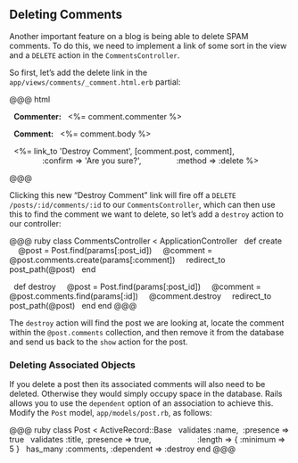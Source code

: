 ## Deleting Comments

Another important feature on a blog is being able to delete SPAM comments. To do this, we need to implement a link of some sort in the view and a `DELETE` action in the `CommentsController`.

So first, let’s add the delete link in the `app/views/comments/_comment.html.erb` partial:

@@@ html
<p>
  <b>Commenter:</b>
  <%= comment.commenter %>
</p>

<p>
  <b>Comment:</b>
  <%= comment.body %>
</p>

<p>
  <%= link_to 'Destroy Comment', [comment.post, comment],
               :confirm => 'Are you sure?',
               :method => :delete %>
</p>
@@@

Clicking this new “Destroy Comment” link will fire off a `DELETE /posts/:id/comments/:id` to our `CommentsController`, which can then use this to find the comment we want to delete, so let’s add a `destroy` action to our controller:

@@@ ruby
class CommentsController < ApplicationController
  def create
    @post = Post.find(params[:post_id])
    @comment = @post.comments.create(params[:comment])
    redirect_to post_path(@post)
  end

  def destroy
    @post = Post.find(params[:post_id])
    @comment = @post.comments.find(params[:id])
    @comment.destroy
    redirect_to post_path(@post)
  end
end
@@@

The `destroy` action will find the post we are looking at, locate the comment within the `@post.comments` collection, and then remove it from the database and send us back to the `show` action for the post.

### Deleting Associated Objects

If you delete a post then its associated comments will also need to be deleted. Otherwise they would simply occupy space in the database. Rails allows you to use the `dependent` option of an association to achieve this. Modify the `Post` model, `app/models/post.rb`, as follows:

@@@ ruby
class Post < ActiveRecord::Base
  validates :name,  :presence => true
  validates :title, :presence => true,
                    :length => { :minimum => 5 }
  has_many :comments, :dependent => :destroy
end
@@@

